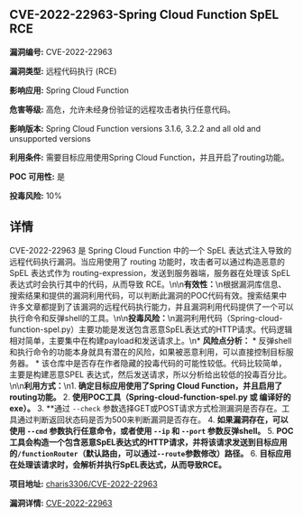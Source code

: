 ## CVE-2022-22963-Spring Cloud Function SpEL RCE

**漏洞编号:** CVE-2022-22963

**漏洞类型:** 远程代码执行 (RCE)

**影响应用:** Spring Cloud Function

**危害等级:** 高危，允许未经身份验证的远程攻击者执行任意代码。

**影响版本:** Spring Cloud Function versions 3.1.6, 3.2.2 and all old and unsupported versions

**利用条件:** 需要目标应用使用Spring Cloud Function，并且开启了routing功能。

**POC 可用性:** 是

**投毒风险:** 10%

## 详情

CVE-2022-22963 是 Spring Cloud Function 中的一个 SpEL 表达式注入导致的远程代码执行漏洞。当应用使用了 routing 功能时，攻击者可以通过构造恶意的 SpEL 表达式作为 routing-expression，发送到服务器端，服务器在处理该 SpEL 表达式时会执行其中的代码，从而导致 RCE。\n\n**有效性：**\n根据漏洞库信息、搜索结果和提供的漏洞利用代码，可以判断此漏洞的POC代码有效。搜索结果中许多文章都提到了该漏洞的远程代码执行能力，并且漏洞利用代码提供了一个可以执行命令和反弹shell的工具。\n\n**投毒风险：**\n漏洞利用代码（Spring-cloud-function-spel.py）主要功能是发送包含恶意SpEL表达式的HTTP请求。代码逻辑相对简单，主要集中在构建payload和发送请求上。\n*   **风险点分析：**
    * 反弹shell和执行命令的功能本身就具有潜在的风险，如果被恶意利用，可以直接控制目标服务器。
    *  该仓库中是否存在作者隐藏的投毒代码的可能性较低。代码比较简单，主要是构建恶意SPEL 表达式，然后发送请求，所以分析给出较低的投毒百分比。\n\n**利用方式：**\n1.  **确定目标应用使用了Spring Cloud Function，并且启用了routing功能。**
2.  **使用POC工具（Spring-cloud-function-spel.py 或 编译好的exe）。**
3.  **通过 `--check` 参数选择GET或POST请求方式检测漏洞是否存在。工具通过判断返回状态码是否为500来判断漏洞是否存在。
4.  **如果漏洞存在，可以使用 `--cmd` 参数执行任意命令，或者使用 `--ip` 和 `--port` 参数反弹shell。**
5.  **POC工具会构造一个包含恶意SpEL表达式的HTTP请求，并将该请求发送到目标应用的`/functionRouter`（默认路由，可以通过`--route`参数修改）路径。**
6.  **目标应用在处理该请求时，会解析并执行SpEL表达式，从而导致RCE。**

**项目地址:** [charis3306/CVE-2022-22963](https://github.com/charis3306/CVE-2022-22963)

**漏洞详情:** [CVE-2022-22963](https://nvd.nist.gov/vuln/detail/CVE-2022-22963)
